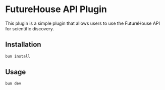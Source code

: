 # FutureHouse API Plugin

This plugin is a simple plugin that allows users to use the FutureHouse API for scientific discovery.

## Installation

```bash
bun install
```

## Usage

```bash
bun dev
```
